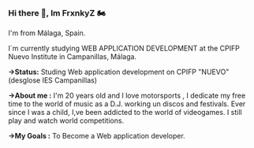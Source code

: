 ### Hi there 👋, Im FrxnkyZ 🏍️
I'm from Málaga, Spain.

I`m currently studying WEB APPLICATION DEVELOPMENT at the CPIFP Nuevo Institute in Campanillas, Málaga.

**→Status:** 
Studing Web application development on CPIFP "NUEVO" (desglose IES Campanillas)


**→About me :**
 I'm 20 years old and I love motorsports , I dedicate my free time to the world of music as a D.J. working un discos and festivals.
 Ever since I was a child, I,ve been addicted to the world of videogames. I still play and watch world competitions.

 
 **→My Goals :**
 To Become a Web application developer.




